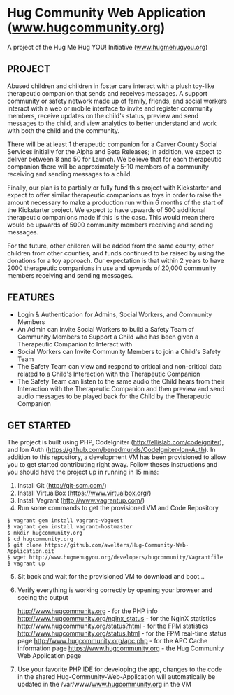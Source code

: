 Hug Community Web Application (www.hugcommunity.org)
=============================
A project of the Hug Me Hug YOU! Initiative (www.hugmehugyou.org)

PROJECT
-------
Abused children and children in foster care interact with a plush toy-like therapeutic companion that sends and receives messages.
A support community or safety network made up of family, friends, and social workers interact with a web or mobile interface to
invite and register community members, receive updates on the child's status, preview and send messages to the child, and view analytics
to better understand and work with both the child and the community.

There will be at least 1 therapeutic companion for a Carver County Social Services initially for the Alpha and Beta Releases;
in addition, we expect to deliver between 8 and 50 for Launch.  We believe that for each therapeutic companion there will be approximately
5-10 members of a community receiving and sending messages to a child. 

Finally, our plan is to partially or fully fund this project with Kickstarter and expect to offer similar therapeutic companions as toys in
order to raise the amount necessary to make a production run within 6 months of the start of the Kickstarter project.  We expect to have
upwards of 500 additional therapeutic companions made if this is the case.  This would mean there would be upwards of 5000 community members
receiving and sending messages.

For the future, other children will be added from the same county, other children from other counties, and funds continued to be raised by
using the donations for a toy approach.  Our expectation is that within 2 years to have 2000 therapeutic companions in use and upwards of
20,000 community members receiving and sending messages.

FEATURES
--------
* Login & Authentication for Admins, Social Workers, and Community Members
* An Admin can Invite Social Workers to build a Safety Team of Community Members to Support a Child who has been given a Therapeutic Companion to Interact with
* Social Workers can Invite Community Members to join a Child's Safety Team
* The Safety Team can view and respond to critical and non-critical data related to a Child's Interaction with the Therapeutic Companion
* The Safety Team can listen to the same audio the Child hears from their Interaction with the Therapeutic Companion and then preview and send audio messages to be played back for the Child by the Therapeutic Companion

GET STARTED
-----------
The project is built using PHP, CodeIgniter (http://ellislab.com/codeigniter), and Ion Auth (https://github.com/benedmunds/CodeIgniter-Ion-Auth).  In addition to this repository, a development VM has been provisioned to allow you to get started contributing right away.  Follow theses instructions and you should have the project up in running in 15 mins:

1.  Install Git (http://git-scm.com/)
2.  Install VirtualBox (https://www.virtualbox.org/)
3.  Install Vagrant (http://www.vagrantup.com/)
4.  Run some commands to get the provisioned VM and Code Repository

<pre><code>$ vagrant gem install vagrant-vbguest
$ vagrant gem install vagrant-hostmaster
$ mkdir hugcommunity.org
$ cd hugcommunity.org
$ git clone https://github.com/awelters/Hug-Community-Web-Application.git
$ wget http://www.hugmehugyou.org/developers/hugcommunity/Vagrantfile
$ vagrant up</code></pre>

5.  Sit back and wait for the provisioned VM to download and boot...
6.  Verify everything is working correctly by opening your browser and seeing the output

	http://www.hugcommunity.org - for the PHP info
	http://www.hugcommunity.org/nginx_status - for the NginX statistics
	http://www.hugcommunity.org/status?html - for the FPM statistics
	http://www.hugcommunity.org/status.html - for the FPM real-time status page
	http://www.hugcommunity.org/apc.php - for the APC Cache information page
	https://www.hugcommunity.org - the Hug Community Web Application page

7.  Use your favorite PHP IDE for developing the app, changes to the code in the shared Hug-Community-Web-Application will automatically be updated in the /var/www/www.hugcommunity.org in the VM